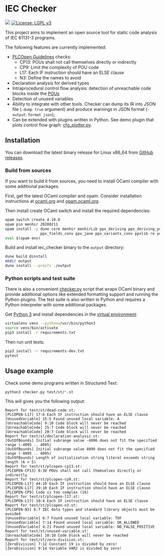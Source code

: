 # IEC Checker

![](https://github.com/jubnzv/iec-checker/workflows/Unit%20tests/badge.svg)
[![License: LGPL v3](https://img.shields.io/badge/License-LGPL%20v3-blue.svg)](https://www.gnu.org/licenses/lgpl-3.0)

This project aims to implement an open source tool for static code analysis of IEC 61131-3 programs.

The following features are currently implemented:
+ [PLCOpen Guidelines](https://plcopen.org/software-construction-guidelines) checks:
  - CP13: POUs shall not call themselves directly or indirectly
  - CP9: Limit the complexity of POU code
  - L17: Each IF instruction should have an ELSE clause
  - N3: Define the names to avoid
+ Declaration analysis for derived types
+ Intraprocedural control flow analysis: detection of unreachable code blocks inside the [POUs](https://en.wikipedia.org/wiki/IEC_61131-3#Program_organization_unit_(POU))
+ Detection of unused variables
+ Ability to integrate with other tools. Checker can dump its IR into JSON file (`-dump true` argument) and produce warnings in JSON format (`-output-format json`);
+ Can be extended with plugins written in Python. See demo plugin that plots control flow graph: [cfg_plotter.py](./src/python/plugins/cfg_plotter.py).

## Installation

You can download the latest binary release for Linux x86_64 from [GitHub releases](https://github.com/jubnzv/iec-checker/releases).

### Build from sources

If you want to build it from sources, you need to install OCaml compiler with some additional packages.

First, get the latest OCaml compiler and opam. Consider installation instructions at [ocaml.org](https://ocaml.org/docs/install.html) and [opam.ocaml.org](https://opam.ocaml.org/doc/Install.html).

Then install create OCaml switch and install the required dependencies:
```bash
opam switch create 4.10.0
opam pin menhir 20200211
opam install -y dune core menhir menhirLib ppx_deriving ppx_deriving_yojson \
                ppx_fields_conv ppx_jane ppx_variants_conv ppxlib re yojson xmlm
eval $(opam env)
```

Build and install iec_checker binary to the `output` directory:
```bash
dune build @install
mkdir output
dune install --preifx ./output
```

### Python scripts and test suite
There is also a convenient [checker.py](./checker.py) script that wraps OCaml binary and provide additional options like extended formatting support and running the Python plugins. The test suite is also written in Python and requires a Python interpreter with some additional packages.

Get [Python 3](https://www.python.org/downloads/) and install dependencies in the [virtual environment](https://docs.python.org/3/library/venv.html):
```bash
virtualenv venv --python=/usr/bin/python3
source venv/bin/activate
pip3 install -r requirements.txt
```

Then run unit tests:
```bash
pip3 install -r requirements-dev.txt
pytest
```

## Usage example

Check some demo programs written in Structured Text:
```bash
python3 checker.py test/st/*.st
```

This will gives you the following output:
```
Report for test/st/dead-code.st:
[PLCOPEN-L17] 17:6 Each IF instruction should have an ELSE clause
[UnusedVariable] 15:5 Found unused local variable: A
[UnreachableCode] 9:10 Code block will never be reached
[UnreachableCode] 25:7 Code block will never be reached
[UnreachableCode] 20:7 Code block will never be reached
Report for test/st/declaration-analysis.st:
[OutOfBounds] Initial subrange value -4096 does not fit the specified range (-4095 .. 4095)
[OutOfBounds] Initial subrange value 4099 does not fit the specified range (-4095 .. 4095)
[OutOfBounds] Length of initialization string literal exceeds string length (6 > 5)
Report for test/st/plcopen-cp13.st:
[PLCOPEN-CP13] 8:30 POUs shall not call themselves directly or indirectly
Report for test/st/plcopen-cp9.st:
[PLCOPEN-L17] 44:10 Each IF instruction should have an ELSE clause
[PLCOPEN-L17] 39:10 Each IF instruction should have an ELSE clause
[PLCOPEN-CP9] Code is too complex (16)
Report for test/st/plcopen-l17.st:
[PLCOPEN-L17] 10:4 Each IF instruction should have an ELSE clause
Report for test/st/plcopen-n3.st:
[PLCOPEN-N3] 6:7 IEC data types and standard library objects must be avoided
[UnusedVariable] 6:7 Found unused local variable: TOF
[UnusedVariable] 7:14 Found unused local variable: OK_ALLOWED
[UnusedVariable] 4:21 Found unused local variable: NO_FALSE_POSITIVE
Report for test/st/unused-variable.st:
[UnreachableCode] 10:10 Code block will never be reached
Report for test/st/zero-division.st:
[ZeroDivision] 7:12 Constant 19 is divided by zero!
[ZeroDivision] 9:14 Variable VAR2 is divided by zero!
```
